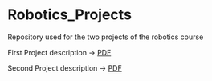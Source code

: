 # Robotics_Projects
Repository used for the two projects of the robotics course

First Project description -> [PDF](https://github.com/alexruzzi98/Robotics_Projects/blob/master/first_project/first_project.pdf)

Second Project description -> [PDF](https://github.com/alexruzzi98/Robotics_Projects/blob/master/second_project/Second%20project.pdf)
